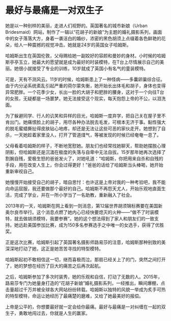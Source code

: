 # 最好与最痛是一对双生子

她是以一种别样的美丽，走进人们视野的。英国著名的城市新娘（Urban Bridesmaid）网站，制作了一辑以“花胡子的新娘”为主题的婚礼摄影系列，画面中的女子落落大方，身着一袭洁白的婚纱，浓密的黑色胡须上点缀着各色鲜艳的花朵，给人一种震撼的视觉冲击。她就是24岁的英国女子哈姆斯。 

哈姆斯出生在英国伦敦，父母赐给她一副姣好的容颜和曼妙的身材。小时候的哈姆斯亭亭玉立，她最大的愿望就是成为最好的时装模特，在T台上尽情展示自己的美丽。她很小就接受了专业的训练，10岁就成了英国小有名气的童装模特。 

可是，天有不测风云。11岁的时候，哈姆斯患上了一种怪病——多囊卵巢综合征。由于内分泌系统紊乱引起严重的荷尔蒙失衡，她开始长出体毛和胡子，身体也变得异常肥胖。一个花季少女，长出一脸的大胡子和肥胖的腰身，这对于一个向往T台的女孩，无疑都是一场噩梦。她无法接受这个现实，每天抱怨上帝的不公，以泪洗面。 

为了躲避同学、行人的讥笑和异样的目光，哈姆斯一度弃学，把自己关在屋子里不肯出门。她痛恨脸上的胡子，用尽各种办法脱去毛发，可根本无济于事。黏性强大的脱毛蜜蜡撕扯得皮肤钻心地疼，却还是无法让这些可恶的家伙走开。她想到了自杀，一天她趁着家里没人，打开了管道煤气，等被发现的时候已经奄奄一息了。 

父母看着哈姆斯的样子，不断地宽慰她。朋友们也经常找她聊天，帮助她摆脱心理阴影，但哈姆斯还是沉湎在极度的失落与自卑中无法自拔。15岁那年她再次选择了割腕自残，爱极生怒的爸爸发火了，对她吼道：“哈姆斯，你把用来自杀和自残的手段，用在改变人生上，你会过得更好！”爸爸的话给了哈姆斯当头棒喝，她开始重新审视自己。 

她慢慢开始接受自己的胡子，暗自思忖：也许这是上帝对我的一种考验吧，我不能向命运屈服，我还要做那个最好的自己。哈姆斯不再怨天尤人，开始乐观地直面生活，完成了学业，并在一所小学当了一名助教，重新融入了社会。 

2013年的一天，哈姆斯在网上看到一则消息，第12届世界胡须锦标赛要在美国新奥尔良市举行。这个消息点燃了她内心已经快要熄灭的火种——“做不了时装模特，就去做胡须模特，我要参赛”。她的这个想法得到了家人和朋友们的一致支持。她远赴美国参加比赛，成为150多名参赛选手之中唯一的女选手，获得了优胜奖。 

正是这次比赛，哈姆斯引起了英国著名摄影师路易莎的注意，哈姆斯那种别致的美深深地打动了她，这正是她苦苦寻找的特型模特。 

哈姆斯起初不敢相信这一切，继而喜极而泣。那扇已经关上了的门，突然之间打开了，她的梦想在经历了巨大的痛苦之后再次起航。 

之后，哈姆斯参加了多次时装秀，她的乐观和自信，打动了无数的人。2015年，路易莎专门为她量身打造的“花胡子新娘”婚礼摄影系列，一经推出，瞬间爆棚，点击量超过千万并被全球各大网站纷纷转载。哈姆斯以独特的风貌一举成为炙手可热的特型模特，命运让她经历了最痛楚的磨难，又给了她最美好的报偿。 

上帝是公平的，你想要最好就一定会给你最痛。最好与最痛是一对纠缠在一起的双生子，勇敢地闯过去，你就是人生的赢家。